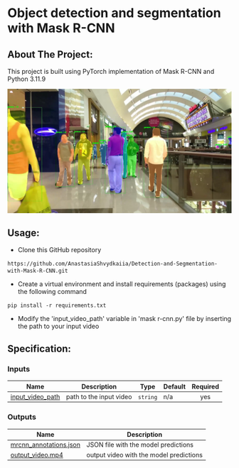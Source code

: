 # Object detection and segmentation with Mask R-CNN

## About The Project:

This project is built using PyTorch implementation of Mask R-CNN and Python 3.11.9

![result](img/result.png)

## Usage:

+ Clone this GitHub repository 
```
https://github.com/AnastasiaShvydkaiia/Detection-and-Segmentation-with-Mask-R-CNN.git
```
+ Create a virtual environment and install requirements (packages) using the following command
 ```
 pip install -r requirements.txt
 ```
+ Modify the 'input_video_path' variable  in 'mask r-cnn.py' file by inserting the path to your input video

<!-- BEGIN_Specification: -->
## Specification:

### Inputs
| Name | Description | Type | Default | Required |
|------|-------------|------|---------|:--------:|
| <a name="input_video_path"></a> [input\_video\_path](#input\_video\_path) | path to the input video | `string` | n/a | yes |

### Outputs

| Name | Description |
|------|-------------|
| <a name="mrcnn_annotations.json"></a> [mrcnn\_annotations.json](#mrcnn_annotations.json) | JSON file with the model predictions  |
| <a name="output_video.mp4"></a> [output\_video.mp4](#output_video.mp4) | output video with the model predictions  |
<!-- END_Specification: -->


